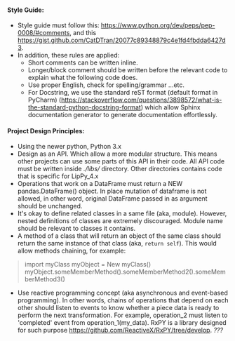 #### Style Guide:
+ Style guide must follow this: https://www.python.org/dev/peps/pep-0008/#comments, and this https://gist.github.com/CatDTran/20077c89348879c4e1fd4fbdda6427d3.
+ In addition, these rules are applied:
    + Short comments can be written inline.
    + Longer/block comment should be written before the relevant code to explain what the following code does.
    + Use proper English, check for spelling/grammar ...etc.
    + For Docstring, we use the standard reST format (default format in PyCharm) (https://stackoverflow.com/questions/3898572/what-is-the-standard-python-docstring-format)
    which allow Sphinx documentation generator to generate documentation effortlessly.


#### Project Design Principles:
+ Using the newer python, Python 3.x
+ Design as an API. Which allow a more modular structure. This means other projects can use some parts of this API in their code. All API code must be written inside *./libs/* directory.
Other directories contains code that is specific for LipPy_4.x
+ Operations that work on a DataFrame must return a NEW pandas.DataFrame() object. In place mutation of dataframe is not allowed, in other word, original DataFrame passed in as argument should be unchanged.
+ It's okay to define related classes in a same file (aka, module). However, nested definitions of classes are extremely discouraged. Module name should be relevant to classes it contains.
+ A method of a class that will return an object of the same class should return the same instance of that class (aka, `return self`). This would allow methods chaining, for example:
> import myClass
> myObject = New myClass()
> myObject.someMemberMethod().someMemberMethod2().someMemberMethod3()
+ Use reactive programming concept (aka asynchronous and event-based programming). In other words, chains of operations that depend on each other should listen to events to know whether a piece data is ready to perform the next transformation.
For example, operation_2 must listen to 'completed' event from operation_1(my_data). RxPY is a library designed for such purpose https://github.com/ReactiveX/RxPY/tree/develop. *???*

